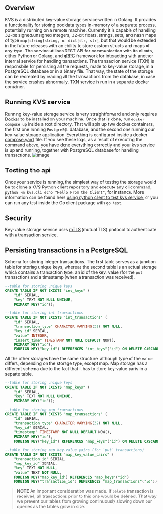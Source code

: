 ## Overview
KVS is a distributed key-value storage service written in Golang. It provides a functionality for storing pod data types in-memory of a separate process, potentially running on a remote machine. Currently it is capable of handling 32-bit signed/unsigned integers, 32-bit floats, strings, sets, and hash maps of type `map[string]string, or dict[str, str]`, but that would be extended in the future releases with an ebility to store custom structs and maps of any type. The service utilises REST API for communication with its clients, either Python or Golang, and [gRPC](https://grpc.io/) framework for interacting with another internal service for handling transactions. The transaction service (TXN) is responsbile for persisting all the requests, made to key-value storage, in a PostgreSQL database or in a binary file. That way, the state of the storage can be recreated by reading all the transactions from the database, in case the service crashes abnormally. TXN service is run in a separate docker container. 

## Running KVS service
Running key-value storage service is very straightforward and only requires [Docker](https://www.docker.com/products/docker-desktop/) to be installed on your machine. Once that is done, run `docker compose up` inside a root directory. That will spin up two docker containers, the first one running `PostgreSQL` database, and the second one running our key-value storage application. Everything is configured inside a docker [compose.yaml](https://github.com/isnastish/kvs/blob/master/compose.yaml) file.
If you see these logs, as a result of executing the command above, you have done everything correctly and your kvs service is up and running, together with PostgreSQL database for handling transactions.
![image](https://github.com/user-attachments/assets/bff5b9b4-652f-4faf-9391-f759aa63cf3c)

## Testing the api
Once your service is running, the simplest way of testing the storage would be to clone a KVS Python client repository and execute any cli command, `python -m kvs.cli echo "Hello From the Client"`, for instance. More information can be found here [using python client to test kvs service](https://github.com/isnastish/kvs-python-client), or you can run any test inside the Go client package with `go test`.

## Security
Key-value storage service uses [mTLS](https://en.wikipedia.org/wiki/Mutual_authentication) (mutual TLS) protocol to authenticate with a transaction service.

## Persisting transactions in a PostgreSQL
Schema for storing integer transactions. The first table serves as a junction table for storing unique keys, whereas the second table 
is an actual storage which contains a transaction type, an id of the key, value (for the `put` transaction) and a timestamp (when a transaction was received).
```sql
--table for storing unique keys 
CREATE TABLE IF NOT EXISTS "int_keys" (
    "id" SERIAL,
    "key" TEXT NOT NULL UNIQUE,
    PRIMARY KEY("id"));

--table for storing int transactions
CREATE TABLE IF NOT EXISTS "int_transactions" (
    "id" SERIAL,
    "transaction_type" CHARACTER VARYING(32) NOT NULL,
    "key_id" SERIAL,
    "value" INTEGER,
    "insert_time" TIMESTAMP NOT NULL DEFAULT NOW(),
    PRIMARY KEY("id"),
    FOREIGN KEY("key_id") REFERENCES "int_keys"("id") ON DELETE CASCADE);
```
All the other storages have the same structure, although type of the `value` differs, depending on the storage type, except map. Map storage has a different schema due to the fact that it has to store key-value paris in a separte table.

```sql
--table for storing unique keys
CREATE TABLE IF NOT EXISTS "map_keys" (
    "id" SERIAL,
    "key" TEXT NOT NULL UNIQUE,
    PRIMARY KEY("id"));

--table for storing map transactions
CREATE TABLE IF NOT EXISTS "map_transactions" (
    "id" SERIAL,
    "transaction_type" CHARACTER VARYING(32) NOT NULL, 
    "key_id" SERIAL,
    "timestamp" TIMESTAMP NOT NULL DEFAULT NOW(),
    PRIMARY KEY("id"),
    FOREIGN KEY("key_id") REFERENCES "map_keys"("id") ON DELETE CASCADE);

--table for storing map key-value pairs (for `put` transactions)
CREATE TABLE IF NOT EXISTS "map_key_value_pairs" (
    "transaction_id" SERIAL,
    "map_key_id" SERIAL,
    "key" TEXT NOT NULL,
    "value" TEXT NOT NULL,
    FOREIGN KEY("map_key_id") REFERENCES "map_keys"("id"),
    FOREIGN KEY("transaction_id") REFERENCES "map_transactions"("id"));
```

> **NOTE** An important consideration was made. If `delete` transaction is received, all transactions prior to this one would be deleted. That way we prevent our tables from growing continuously slowing down our queries as the tables grow in size.
